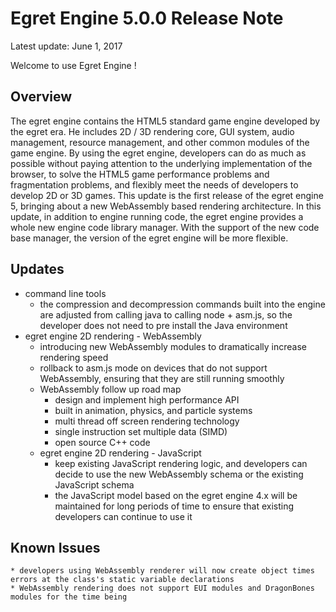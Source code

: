 Egret Engine 5.0.0 Release Note
===============================
Latest update: June 1, 2017

Welcome to use Egret Engine !

## Overview
The egret engine contains the HTML5 standard game engine developed by the egret era. He includes 2D / 3D rendering core, GUI system, audio management, resource management, and other common modules of the game engine.
By using the egret engine, developers can do as much as possible without paying attention to the underlying implementation of the browser, to solve the HTML5 game performance problems and fragmentation problems, and flexibly meet the needs of developers to develop 2D or 3D games.
This update is the first release of the egret engine 5, bringing about a new WebAssembly based rendering architecture.
In this update, in addition to engine running code, the egret engine provides a whole new engine code library manager. With the support of the new code base manager, the version of the egret engine will be more flexible.

## Updates
* command line tools
    * the compression and decompression commands built into the engine are adjusted from calling java to calling node + asm.js, so the developer does not need to pre install the Java environment
* egret engine 2D rendering - WebAssembly
    * introducing new WebAssembly modules to dramatically increase rendering speed
    * rollback to asm.js mode on devices that do not support WebAssembly, ensuring that they are still running smoothly
    * WebAssembly follow up road map
        * design and implement high performance API
        * built in animation, physics, and particle systems
        * multi thread off screen rendering technology
        * single instruction set multiple data (SIMD)
        * open source C++ code
    * egret engine 2D rendering - JavaScript
        * keep existing JavaScript rendering logic, and developers can decide to use the new WebAssembly schema or the existing JavaScript schema
        * the JavaScript model based on the egret engine 4.x will be maintained for long periods of time to ensure that existing developers can continue to use it

## Known Issues
    * developers using WebAssembly renderer will now create object times errors at the class's static variable declarations
    * WebAssembly rendering does not support EUI modules and DragonBones modules for the time being